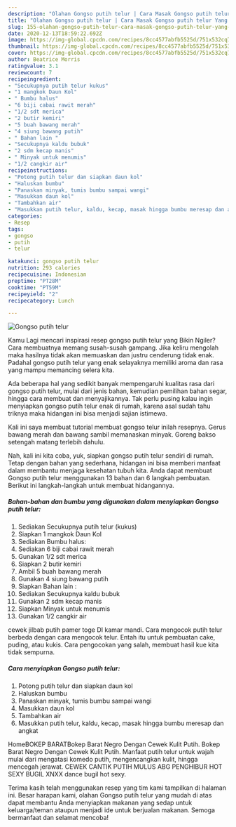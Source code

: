 ```yaml
---
description: "Olahan Gongso putih telur | Cara Masak Gongso putih telur Yang Sempurna"
title: "Olahan Gongso putih telur | Cara Masak Gongso putih telur Yang Sempurna"
slug: 155-olahan-gongso-putih-telur-cara-masak-gongso-putih-telur-yang-sempurna
date: 2020-12-13T18:59:22.692Z
image: https://img-global.cpcdn.com/recipes/8cc4577abfb5525d/751x532cq70/gongso-putih-telur-foto-resep-utama.jpg
thumbnail: https://img-global.cpcdn.com/recipes/8cc4577abfb5525d/751x532cq70/gongso-putih-telur-foto-resep-utama.jpg
cover: https://img-global.cpcdn.com/recipes/8cc4577abfb5525d/751x532cq70/gongso-putih-telur-foto-resep-utama.jpg
author: Beatrice Morris
ratingvalue: 3.1
reviewcount: 7
recipeingredient:
- "Secukupnya putih telur kukus"
- "1 mangkok Daun Kol"
- " Bumbu halus"
- "6 biji cabai rawit merah"
- "1/2 sdt merica"
- "2 butir kemiri"
- "5 buah bawang merah"
- "4 siung bawang putih"
- " Bahan lain "
- "Secukupnya kaldu bubuk"
- "2 sdm kecap manis"
- " Minyak untuk menumis"
- "1/2 cangkir air"
recipeinstructions:
- "Potong putih telur dan siapkan daun kol"
- "Haluskan bumbu"
- "Panaskan minyak, tumis bumbu sampai wangi"
- "Masukkan daun kol"
- "Tambahkan air"
- "Masukkan putih telur, kaldu, kecap, masak hingga bumbu meresap dan angkat"
categories:
- Resep
tags:
- gongso
- putih
- telur

katakunci: gongso putih telur 
nutrition: 293 calories
recipecuisine: Indonesian
preptime: "PT28M"
cooktime: "PT59M"
recipeyield: "2"
recipecategory: Lunch

---
```



![Gongso putih telur](https://img-global.cpcdn.com/recipes/8cc4577abfb5525d/751x532cq70/gongso-putih-telur-foto-resep-utama.jpg)

Kamu Lagi mencari inspirasi resep gongso putih telur yang Bikin Ngiler? Cara membuatnya memang susah-susah gampang. Jika keliru mengolah maka hasilnya tidak akan memuaskan dan justru cenderung tidak enak. Padahal gongso putih telur yang enak selayaknya memiliki aroma dan rasa yang mampu memancing selera kita.

Ada beberapa hal yang sedikit banyak mempengaruhi kualitas rasa dari gongso putih telur, mulai dari jenis bahan, kemudian pemilihan bahan segar, hingga cara membuat dan menyajikannya. Tak perlu pusing kalau ingin menyiapkan gongso putih telur enak di rumah, karena asal sudah tahu triknya maka hidangan ini bisa menjadi sajian istimewa.

Kali ini saya membuat tutorial membuat gongso telur inilah resepnya. Gerus bawang merah dan bawang sambil memanaskan minyak. Goreng bakso setengah matang terlebih dahulu.


Nah, kali ini kita coba, yuk, siapkan gongso putih telur sendiri di rumah. Tetap dengan bahan yang sederhana, hidangan ini bisa memberi manfaat dalam membantu menjaga kesehatan tubuh kita. Anda dapat membuat Gongso putih telur menggunakan 13 bahan dan 6 langkah pembuatan. Berikut ini langkah-langkah untuk membuat hidangannya.

<!--inarticleads1-->

##### Bahan-bahan dan bumbu yang digunakan dalam menyiapkan Gongso putih telur:

1. Sediakan Secukupnya putih telur (kukus)
1. Siapkan 1 mangkok Daun Kol
1. Sediakan  Bumbu halus:
1. Sediakan 6 biji cabai rawit merah
1. Gunakan 1/2 sdt merica
1. Siapkan 2 butir kemiri
1. Ambil 5 buah bawang merah
1. Gunakan 4 siung bawang putih
1. Siapkan  Bahan lain :
1. Sediakan Secukupnya kaldu bubuk
1. Gunakan 2 sdm kecap manis
1. Siapkan  Minyak untuk menumis
1. Gunakan 1/2 cangkir air


cewek jilbab putih pamer toge DI kamar mandi. Cara mengocok putih telur berbeda dengan cara mengocok telur. Entah itu untuk pembuatan cake, puding, atau kukis. Cara pengocokan yang salah, membuat hasil kue kita tidak sempurna. 

<!--inarticleads2-->

##### Cara menyiapkan Gongso putih telur:

1. Potong putih telur dan siapkan daun kol
1. Haluskan bumbu
1. Panaskan minyak, tumis bumbu sampai wangi
1. Masukkan daun kol
1. Tambahkan air
1. Masukkan putih telur, kaldu, kecap, masak hingga bumbu meresap dan angkat


HomeBOKEP BARATBokep Barat Negro Dengan Cewek Kulit Putih. Bokep Barat Negro Dengan Cewek Kulit Putih. Manfaat putih telur untuk wajah mulai dari mengatasi komedo putih, mengencangkan kulit, hingga mencegah jerawat. CEWEK CANTIK PUTIH MULUS ABG PENGHIBUR HOT SEXY BUGIL XNXX dance bugil hot sexy. 

Terima kasih telah menggunakan resep yang tim kami tampilkan di halaman ini. Besar harapan kami, olahan Gongso putih telur yang mudah di atas dapat membantu Anda menyiapkan makanan yang sedap untuk keluarga/teman ataupun menjadi ide untuk berjualan makanan. Semoga bermanfaat dan selamat mencoba!
